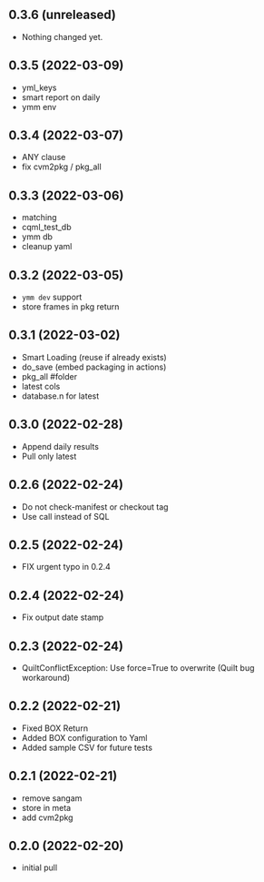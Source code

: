 0.3.6 (unreleased)
------------------

- Nothing changed yet.


0.3.5 (2022-03-09)
------------------

- yml_keys
- smart report on daily
- ymm env


0.3.4 (2022-03-07)
------------------

- ANY clause
- fix cvm2pkg / pkg_all


0.3.3 (2022-03-06)
------------------

- matching
- cqml_test_db
- ymm db
- cleanup yaml


0.3.2 (2022-03-05)
------------------

- `ymm dev` support
- store frames in pkg return


0.3.1 (2022-03-02)
------------------

- Smart Loading (reuse if already exists)
- do_save (embed packaging in actions)
- pkg_all #folder
- latest cols
- database.n for latest


0.3.0 (2022-02-28)
------------------

- Append daily results
- Pull only latest


0.2.6 (2022-02-24)
------------------

- Do not check-manifest or checkout tag
- Use call instead of SQL


0.2.5 (2022-02-24)
------------------

- FIX urgent typo in 0.2.4


0.2.4 (2022-02-24)
------------------

- Fix output date stamp


0.2.3 (2022-02-24)
------------------

- QuiltConflictException: Use force=True to overwrite (Quilt bug workaround)



0.2.2 (2022-02-21)
------------------

- Fixed BOX Return
- Added BOX configuration to Yaml
- Added sample CSV for future tests


0.2.1 (2022-02-21)
------------------

- remove sangam
- store in meta
- add cvm2pkg

0.2.0 (2022-02-20)
------------------

- initial pull
